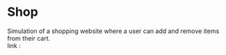 # Shop

Simulation of a shopping website where a user can add and remove items from their cart.  
link :

